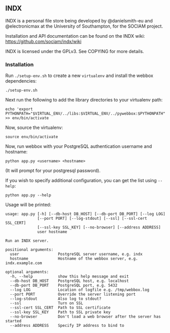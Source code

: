 ## INDX

INDX is a personal file store being developed by @danielsmith-eu and @electronicmax at the University of Southampton, for the SOCIAM project.

Installation and API documentation can be found on the INDX wiki:
https://github.com/sociam/indx/wiki

INDX is licensed under the GPLv3. See COPYING for more details.


### Installation

Run `./setup-env.sh` to create a new `virtualenv` and install the webbox dependencies:

    ./setup-env.sh

Next run the following to add the library directories to your virtualenv path:

    echo 'export PYTHONPATH="$VIRTUAL_ENV/../libs:$VIRTUAL_ENV/../pywebbox:$PYTHONPATH"' >> env/bin/activate

Now, source the virtualenv:

    source env/bin/activate

Now, run webbox with your PostgreSQL authentication username and hostname:

    python app.py <username> <hostname>

(It will prompt for your postgresql password).

If you wish to specify additional configuration, you can get the list using `--help`:

    python app.py --help

Usage will be printed:

    usage: app.py [-h] [--db-host DB_HOST] [--db-port DB_PORT] [--log LOG]
                  [--port PORT] [--log-stdout] [--ssl] [--ssl-cert SSL_CERT]
                  [--ssl-key SSL_KEY] [--no-browser] [--address ADDRESS]
                  user hostname

    Run an INDX server.

    positional arguments:
      user                 PostgreSQL server username, e.g. indx
      hostname             Hostname of the webbox server, e.g. indx.example.com

    optional arguments:
      -h, --help           show this help message and exit
      --db-host DB_HOST    PostgreSQL host, e.g. localhost
      --db-port DB_PORT    PostgreSQL port, e.g. 5432
      --log LOG            Location of logfile e.g. /tmp/webbox.log
      --port PORT          Override the server listening port
      --log-stdout         Also log to stdout?
      --ssl                Turn on SSL
      --ssl-cert SSL_CERT  Path to SSL certificate
      --ssl-key SSL_KEY    Path to SSL private key
      --no-browser         Don't load a web browser after the server has started
      --address ADDRESS    Specify IP address to bind to



